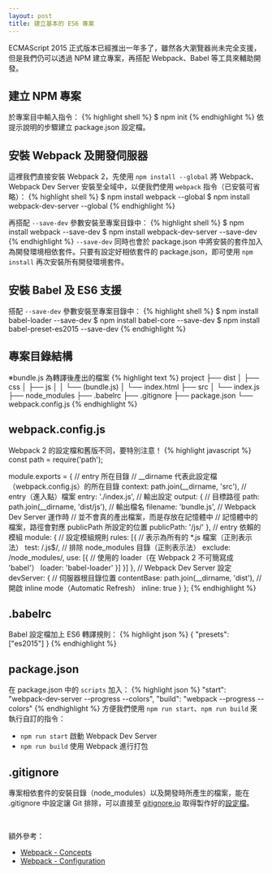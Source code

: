 ```yaml
---
layout: post
title: 建立基本的 ES6 專案
---
```


ECMAScript 2015 正式版本已經推出一年多了，雖然各大瀏覽器尚未完全支援，但是我們仍可以透過 NPM 建立專案，再搭配 Webpack、Babel 等工具來輔助開發。

## 建立 NPM 專案
於專案目中輸入指令：
{% highlight shell %}
$ npm init
{% endhighlight %}
依提示說明的步驟建立 package.json 設定檔。

## 安裝 Webpack 及開發伺服器
這裡我們直接安裝 Webpack 2，先使用 `npm install --global` 將 Webpack、Webpack Dev Server 安裝至全域中，以便我們使用 `webpack` 指令（已安裝可省略）：
{% highlight shell %}
$ npm install webpack --global
$ npm install webpack-dev-server --global
{% endhighlight %}

再搭配 `--save-dev` 參數安裝至專案目錄中：
{% highlight shell %}
$ npm install webpack --save-dev
$ npm install webpack-dev-server --save-dev
{% endhighlight %}
`--save-dev` 同時也會於 package.json 中將安裝的套件加入為開發環境相依套件。只要有設定好相依套件的 package.json，即可使用 `npm install` 再次安裝所有開發環境套件。

## 安裝 Babel 及 ES6 支援
搭配 `--save-dev` 參數安裝至專案目錄中：
{% highlight shell %}
$ npm install babel-loader --save-dev
$ npm install babel-core --save-dev
$ npm install babel-preset-es2015 --save-dev
{% endhighlight %}

## 專案目錄結構
※bundle.js 為轉譯後產出的檔案
{% highlight text %}
project
├── dist
│    ├── css
│    ├── js
│    │    └── (bundle.js)
│    └── index.html
├── src
│    └── index.js
├── node_modules
├── .babelrc
├── .gitignore
├── package.json
└── webpack.config.js
{% endhighlight %}

## webpack.config.js
Webpack 2 的設定檔和舊版不同，要特別注意！
{% highlight javascript %}
const path = require('path');

module.exports = {
  // entry 所在目錄
  // __dirname 代表此設定檔（webpack.config.js）的所在目錄
  context: path.join(__dirname, 'src'),
  // entry（進入點）檔案
  entry: './index.js',
  // 輸出設定
  output: {
    // 目標路徑
    path: path.join(__dirname, 'dist/js'),
    // 輸出檔名
    filename: 'bundle.js',
    // Webpack Dev Server 運作時
    // 並不會真的產出檔案，而是存放在記憶體中
    // 記憶體中的檔案，路徑會對應 publicPath 所設定的位置
    publicPath: '/js/'
  },
  // entry 依賴的模組
  module: {
    // 設定模組規則
    rules: [{
      // 表示為所有的 *.js 檔案（正則表示法）
      test: /\.js$/,
      // 排除 node_modules 目錄（正則表示法）
      exclude: /node_modules/,
      use: [{
        // 使用的 loader（在 Webpack 2 不可簡寫成 'babel'）
        loader: 'babel-loader'
      }]
    }]
  },
  // Webpack Dev Server 設定
  devServer: {
    // 伺服器根目錄位置
    contentBase: path.join(__dirname, 'dist'),
    // 開啟 inline mode（Automatic Refresh）
    inline: true
  }
};
{% endhighlight %}

## .babelrc
Babel 設定檔加上 ES6 轉譯規則：
{% highlight json %}
{
  "presets": ["es2015"]
}
{% endhighlight %}

## package.json
在 package.json 中的 `scripts` 加入：
{% highlight json %}
"start": "webpack-dev-server --progress --colors",
"build": "webpack --progress --colors"
{% endhighlight %}
方便我們使用 `npm run start`、`npm run build` 來執行自訂的指令：
* `npm run start` 啟動 Webpack Dev Server
* `npm run build` 使用 Webpack 進行打包

## .gitignore
專案相依套件的安裝目錄（node_modules）以及開發時所產生的檔案，能在 .gitignore 中設定讓 Git 排除，可以直接至 [gitignore.io](https://www.gitignore.io/) 取得製作好的[設定檔](https://www.gitignore.io/api/node)。

<br />

額外參考：

* [Webpack - Concepts](https://webpack.js.org/concepts/)
* [Webpack - Configuration](https://webpack.js.org/configuration/)